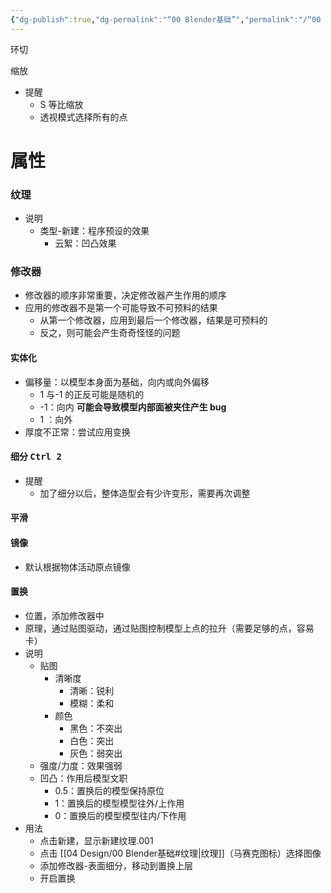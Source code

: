 ```yaml
---
{"dg-publish":true,"dg-permalink":"“00 Blender基础”","permalink":"/“00 Blender基础”/","title":"00 Blender","tags":["难度/基础","Blender","建模","渲染","设计","层级/A"]}
---
```



环切

缩放
- 提醒
	- S 等比缩放
	- 透视模式选择所有的点

# 属性

### 纹理

- 说明
	- 类型-新建：程序预设的效果
		- 云絮：凹凸效果

### 修改器

- 修改器的顺序非常重要，决定修改器产生作用的顺序
- 应用的修改器不是第一个可能导致不可预料的结果
	- 从第一个修改器，应用到最后一个修改器，结果是可预料的
	- 反之，则可能会产生奇奇怪怪的问题

####    实体化

- 偏移量：以模型本身面为基础，向内或向外偏移
	- 1 与-1 的正反可能是随机的
	- -1：向内 **可能会导致模型内部面被夹住产生 bug**
	- 1 ：向外
- 厚度不正常：尝试应用变换

#### 细分 <kbd>Ctrl 2</kbd>
- 提醒
	- 加了细分以后，整体造型会有少许变形，需要再次调整

#### 平滑

#### 镜像
- 默认根据物体活动原点镜像

#### 置换

- 位置，添加修改器中
- 原理，通过贴图驱动，通过贴图控制模型上点的拉升（需要足够的点，容易卡）
- 说明
	- 贴图
		- 清晰度
			- 清晰：锐利
			- 模糊：柔和
		- 颜色
			- 黑色：不突出
			- 白色：突出
			- 灰色：弱突出
	- 强度/力度：效果强弱
	- 凹凸：作用后模型文职
		- 0.5：置换后的模型保持原位
		- 1：置换后的模型模型往外/上作用
		- 0：置换后的模型模型往内/下作用
- 用法
	- 点击新建，显示新建纹理.001
	- 点击 [[04 Design/00 Blender基础#纹理\|纹理]]（马赛克图标）选择图像
	- 添加修改器-表面细分，移动到置换上层
	- 开启置换






